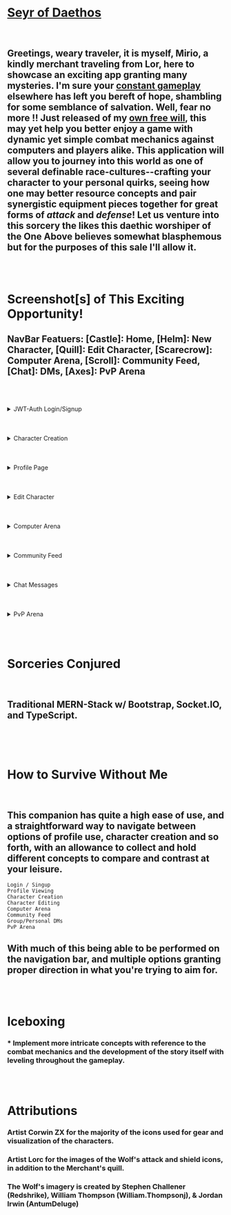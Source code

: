 # **[Seyr of Daethos][A First Place]**
<br />

## Greetings, weary traveler, it is myself, Mirio, a kindly merchant traveling from Lor, here to showcase an exciting app granting many mysteries. I'm sure your [constant gameplay][don't look] elsewhere has left you bereft of hope, shambling for some semblance of salvation. Well, fear no more !! Just released of my [own free will][best not look], this may yet help you better enjoy a game with dynamic yet simple combat mechanics against computers and players alike. This application will allow you to journey into this world as one of several definable race-cultures--crafting your character to your personal quirks, seeing how one may better resource concepts and pair synergistic equipment pieces together for great forms of **_attack_** and **_defense_**! Let us venture into this sorcery the likes this daethic worshiper of the One Above believes somewhat blasphemous but for the purposes of this sale I'll allow it.
<br /><br />

# Screenshot[s] of This Exciting Opportunity! 
## NavBar Featuers: [Castle]: Home, [Helm]: New Character, [Quill]: Edit Character, [Scarecrow]: Computer Arena, [Scroll]: Community Feed, [Chat]: DMs, [Axes]: PvP Arena
<br /><br />
<details>
    <summary>JWT-Auth Login/Signup</summary>

## At the opening of the app, you'll be prompted to signup with your personal credentials. Everything requested of a new user is required for best experience playing the game, including profile picture!
![App Start](https://i.imgur.com/erxSZr1.png)
![App Start](https://i.imgur.com/aHGCG3f.png)
</details>
<br /><br /><br />


<details>
    <summary>Character Creation</summary>

## From Here, we're asked to create a character if you are not in possession of one--which at the beginning, of course not! You may be yourself, but who are you, really? And now we can settle on the matter of what you believe it is best to wear to a sudden and proper death in front of an adoring crowd, of course we are antiquitous in nature, and are not prone toward bothering to cheer for anyone but the proper favorites, of which you cannot hope to be--not yet, that is!
![Profile New](https://i.imgur.com/P3hrNqz.png)
![Profile New](https://i.imgur.com/yZJvyBL.png)
</details>
<br /><br /><br />

<details>
    <summary>Profile Page</summary>

## Phew, made it to our profile, and now with a character! Whomst would hope to defeat the greatest Ascean that walked this world? It's good I'm here to show you how to use this that I am selling to you now. What impeccable luck!
![Profile Create](https://i.imgur.com/jXCjulJ.png)
</details>
<br /><br /><br />

<details>
    <summary>Edit Character</summary>

## Incase there are any concerns or necessary tweaks to find yourself in the best position to take on this world whether for honor of your ancient beliefs, culture, daethic devotion, or even individuality if it suits you.
![Profile Create](https://i.imgur.com/NG9l9eF.png)
![Profile Create](https://i.imgur.com/utfNx0b.png)
</details>
<br /><br /><br />

<details>
    <summary>Computer Arena</summary>

## Well look at you, I cannot attest for that cursed and maddening weapon you've chosen, but the beautiful attire you've selected to wear to battle is a sight to behold, it reminds me of our standard issue Licivitan equipment for soldiers, though the Daethic Knights tend to look a bit too Northren--yet I am a worldy man of course, and see no issue in such matters. Hopefully here it is where you prove yourself before venturing to thwart more active and dynamic opponents.
![Character Create](https://i.imgur.com/TOpZr3V.png?1)
![Character Create](https://i.imgur.com/CVuegtB.png?1)
</details>
<br /><br /><br />

<details>
    <summary>Community Feed</summary>

## And here we can see other characters that have chosen to be on display, to see your potential enemies and friends alike. You can view any character with more precision and even take a gander at the user who has created them if you so choose.
![Profile Show](https://i.imgur.com/YVdR4ob.png)
</details>
<br /><br /><br />

<details>
    <summary>Chat Messages</summary>

## Wehther you're speaking to someone directly 1-on-1 or in a group, this is the area to find them and speak with them one on one. Warning, there is no profanity filter or way to block people, so play nicely! ^_^
![Profile Show](https://i.imgur.com/QFywc9F.png)
![Profile Show](https://i.imgur.com/OiuFilh.png)
</details>
<br /><br /><br />

<details>
    <summary>PvP Arena</summary>

## Here is the PvP portion of the game. This allows you to choose an Ascean, connect to a room whether you're the first or second person, and ready yourself for combat against them, complete with real-time chat features during the duel, and options to reduel ad infinitum.
![Profile Show](https://i.imgur.com/8KAhySl.png)
![Profile Show](https://i.imgur.com/r1Yi2QN.png)
![Profile Show](https://i.imgur.com/SKeif4I.png)
</details>
<br /><br /><br />

# Sorceries Conjured
<br />

## Traditional MERN-Stack w/ Bootstrap, Socket.IO, and TypeScript.
<br /><br /><br />

# How to Survive Without Me
<br />

## This companion has quite a high ease of use, and a straightforward way to navigate between options of profile use, character creation and so forth, with an allowance to collect and hold different concepts to compare and contrast at your leisure.
    Login / Singup
    Profile Viewing
    Character Creation
    Character Editing
    Computer Arena
    Community Feed
    Group/Personal DMs
    PvP Arena
## With much of this being able to be performed on the navigation bar, and multiple options granting proper direction in what you're trying to aim for.
<br /><br />

# Iceboxing
### * Implement more intricate concepts with reference to the combat mechanics and the development of the story itself with leveling throughout the gameplay. 
<br /><br />

# Attributions
### Artist Corwin ZX for the majority of the icons used for gear and visualization of the characters.
### Artist Lorc for the images of the Wolf's attack and shield icons, in addition to the Merchant's quill.
### The Wolf's imagery is created by Stephen Challener (Redshrike), William Thompson (William.Thompsonj), & Jordan Irwin (AntumDeluge)

[A First Place]: https://ascea.herokuapp.com/
[don't look]: https://www.youtube.com/watch?v=2nXGPZaTKik
[best not look]: https://www.youtube.com/watch?v=zfy5dFhw3ik
[Another place]: https://daethos.github.io/Arena
[Todd!]: https://www.youtube.com/watch?v=hFcLyDb6niA
[whimsical]: https://whimsical.com/ascea-app-VQpx4xRUaDqvSwFeFnfw1h
[trello]: https://trello.com/b/NpV2wLHw/ascea-app
<!-- ['It just works.'][Todd!]. -->